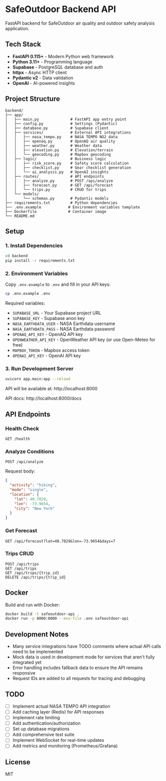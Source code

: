 # SafeOutdoor Backend API

FastAPI backend for SafeOutdoor air quality and outdoor safety analysis application.

## Tech Stack

- **FastAPI 0.115+** - Modern Python web framework
- **Python 3.11+** - Programming language
- **Supabase** - PostgreSQL database and auth
- **httpx** - Async HTTP client
- **Pydantic v2** - Data validation
- **OpenAI** - AI-powered insights

## Project Structure

```
backend/
├── app/
│   ├── main.py              # FastAPI app entry point
│   ├── config.py            # Settings (Pydantic)
│   ├── database.py          # Supabase client
│   ├── services/            # External API integrations
│   │   ├── nasa_tempo.py    # NASA TEMPO NO2 data
│   │   ├── openaq.py        # OpenAQ air quality
│   │   ├── weather.py       # Weather data
│   │   ├── elevation.py     # Elevation/terrain
│   │   └── geocoding.py     # Mapbox geocoding
│   ├── logic/               # Business logic
│   │   ├── risk_score.py    # Safety score calculation
│   │   ├── checklist.py     # Gear checklist generation
│   │   └── ai_analysis.py   # OpenAI insights
│   ├── routes/              # API endpoints
│   │   ├── analyze.py       # POST /api/analyze
│   │   ├── forecast.py      # GET /api/forecast
│   │   └── trips.py         # CRUD for trips
│   └── models/
│       └── schemas.py       # Pydantic models
├── requirements.txt         # Python dependencies
├── .env.example            # Environment variables template
├── Dockerfile              # Container image
└── README.md
```

## Setup

### 1. Install Dependencies

```bash
cd backend
pip install -r requirements.txt
```

### 2. Environment Variables

Copy `.env.example` to `.env` and fill in your API keys:

```bash
cp .env.example .env
```

Required variables:
- `SUPABASE_URL` - Your Supabase project URL
- `SUPABASE_KEY` - Supabase anon key
- `NASA_EARTHDATA_USER` - NASA Earthdata username
- `NASA_EARTHDATA_PASS` - NASA Earthdata password
- `OPENAQ_API_KEY` - OpenAQ API key
- `OPENWEATHER_API_KEY` - OpenWeather API key (or use Open-Meteo for free)
- `MAPBOX_TOKEN` - Mapbox access token
- `OPENAI_API_KEY` - OpenAI API key

### 3. Run Development Server

```bash
uvicorn app.main:app --reload
```

API will be available at: http://localhost:8000

API docs: http://localhost:8000/docs

## API Endpoints

### Health Check
```
GET /health
```

### Analyze Conditions
```
POST /api/analyze
```

Request body:
```json
{
  "activity": "hiking",
  "mode": "single",
  "location": {
    "lat": 40.7829,
    "lon": -73.9654,
    "city": "New York"
  }
}
```

### Get Forecast
```
GET /api/forecast?lat=40.7829&lon=-73.9654&days=7
```

### Trips CRUD
```
POST /api/trips
GET /api/trips
GET /api/trips/{trip_id}
DELETE /api/trips/{trip_id}
```

## Docker

Build and run with Docker:

```bash
docker build -t safeoutdoor-api .
docker run -p 8000:8000 --env-file .env safeoutdoor-api
```

## Development Notes

- Many service integrations have TODO comments where actual API calls need to be implemented
- Mock data is used in development mode for services that aren't fully integrated yet
- Error handling includes fallback data to ensure the API remains responsive
- Request IDs are added to all requests for tracing and debugging

## TODO

- [ ] Implement actual NASA TEMPO API integration
- [ ] Add caching layer (Redis) for API responses
- [ ] Implement rate limiting
- [ ] Add authentication/authorization
- [ ] Set up database migrations
- [ ] Add comprehensive test suite
- [ ] Implement WebSocket for real-time updates
- [ ] Add metrics and monitoring (Prometheus/Grafana)

## License

MIT
